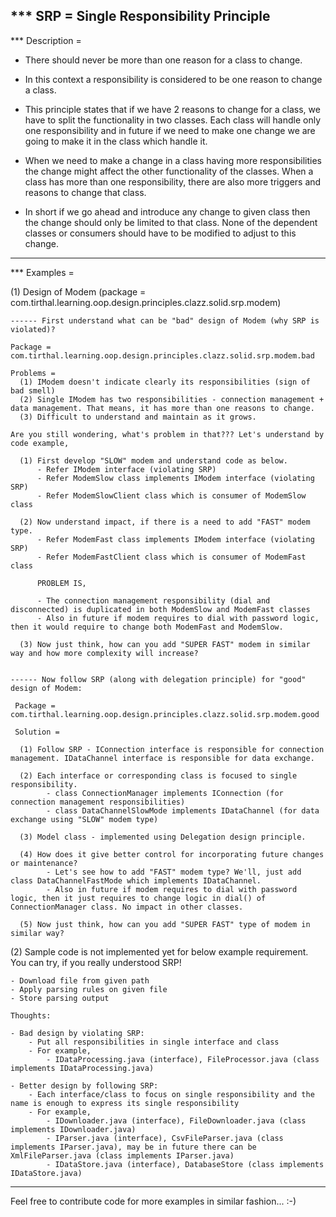 *** SRP = Single Responsibility Principle
-----------------------------------------------

*** Description =

- There should never be more than one reason for a class to change.

- In this context a responsibility is considered to be one reason to change a class.
 
- This principle states that if we have 2 reasons to change for a class, we have to split the functionality in two classes. 
  Each class will handle only one responsibility and in future if we need to make one change we are going to make it in the class which handle it.
   
- When we need to make a change in a class having more responsibilities the change might affect the other functionality of the classes.
  When a class has more than one responsibility, there are also more triggers and reasons to change that class.
   
- In short if we go ahead and introduce any change to given class then the change should only be limited to that class. 
  None of the dependent classes or consumers should have to be modified to adjust to this change.

-----------------------------------------------

*** Examples =


(1) Design of Modem (package = com.tirthal.learning.oop.design.principles.clazz.solid.srp.modem)

	------ First understand what can be "bad" design of Modem (why SRP is violated)?
	
	Package = com.tirthal.learning.oop.design.principles.clazz.solid.srp.modem.bad

	Problems = 
	  (1) IModem doesn't indicate clearly its responsibilities (sign of bad smell)
	  (2) Single IModem has two responsibilities - connection management + data management. That means, it has more than one reasons to change. 
	  (3) Difficult to understand and maintain as it grows.
	  
	Are you still wondering, what's problem in that??? Let's understand by code example,
	
	  (1) First develop "SLOW" modem and understand code as below.
	  	  - Refer IModem interface (violating SRP)
	  	  - Refer ModemSlow class implements IModem interface (violating SRP)
	  	  - Refer ModemSlowClient class which is consumer of ModemSlow class
	
	  (2) Now understand impact, if there is a need to add "FAST" modem type.
	      - Refer ModemFast class implements IModem interface (violating SRP)
	      - Refer ModemFastClient class which is consumer of ModemFast class
	      
	      PROBLEM IS,
	      
	      - The connection management responsibility (dial and disconnected) is duplicated in both ModemSlow and ModemFast classes
	      - Also in future if modem requires to dial with password logic, then it would require to change both ModemFast and ModemSlow.   
	  
	  (3) Now just think, how can you add "SUPER FAST" modem in similar way and how more complexity will increase?
	  
	
	------ Now follow SRP (along with delegation principle) for "good" design of Modem:
	
	 Package = com.tirthal.learning.oop.design.principles.clazz.solid.srp.modem.good
	
	 Solution =
	  
	  (1) Follow SRP - IConnection interface is responsible for connection management. IDataChannel interface is responsible for data exchange.
	  
	  (2) Each interface or corresponding class is focused to single responsibility.
	  		- class ConnectionManager implements IConnection (for connection management responsibilities)
	  		- class DataChannelSlowMode implements IDataChannel (for data exchange using "SLOW" modem type)
	  
	  (3) Model class - implemented using Delegation design principle.
	  
	  (4) How does it give better control for incorporating future changes or maintenance?
	  		- Let's see how to add "FAST" modem type? We'll, just add class DataChannelFastMode which implements IDataChannel.
	  		- Also in future if modem requires to dial with password logic, then it just requires to change logic in dial() of ConnectionManager class. No impact in other classes.
	  
	  (5) Now just think, how can you add "SUPER FAST" type of modem in similar way?



	
 (2) Sample code is not implemented yet for below example requirement. You can try, if you really understood SRP!
 
 	- Download file from given path 
 	- Apply parsing rules on given file
 	- Store parsing output  
 
 	Thoughts:
 	
 	- Bad design by violating SRP:
 		- Put all responsibilities in single interface and class 
 		- For example, 
 			- IDataProcessing.java (interface), FileProcessor.java (class implements IDataProcessing.java)
 	
 	- Better design by following SRP:
 		- Each interface/class to focus on single responsibility and the name is enough to express its single responsibility
 		- For example, 
 			- IDownloader.java (interface), FileDownloader.java (class implements IDownloader.java)
 			- IParser.java (interface), CsvFileParser.java (class implements IParser.java), may be in future there can be XmlFileParser.java (class implements IParser.java)
 			- IDataStore.java (interface), DatabaseStore (class implements IDataStore.java)
 
 -----------------------------------------------
 
 Feel free to contribute code for more examples in similar fashion... :-)